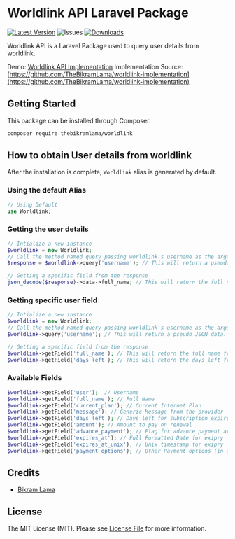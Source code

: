 Worldlink API Laravel Package
=============================

[![Latest Version](https://img.shields.io/github/v/release/TheBikramLama/worldlink-package.svg?style=flat-square)](https://github.com/TheBikramLama/worldlink-package/releases)
![Issues](https://img.shields.io/github/issues/TheBikramLama/worldlink-package)
[![Downloads](https://img.shields.io/packagist/dt/TheBikramLama/worldlink.svg?style=flat-square)](https://packagist.org/packages/thebikramlama/worldlink)

Worldlink API is a Laravel Package used to query user details from worldlink.

Demo: [Worldlink API Implementation](https://worldlink.bikramlama.com.np)
Implementation Source: [https://github.com/TheBikramLama/worldlink-implementation](https://github.com/TheBikramLama/worldlink-implementation)

## Getting Started

This package can be installed through Composer.

```bash
composer require thebikramlama/worldlink
```

## How to obtain User details from worldlink

After the installation is complete, `Worldlink` alias is generated by default.

### Using the default Alias
```php
// Using Default 
use Worldlink;
```

### Getting the user details
```php
// Intialize a new instance
$worldlink = new Worldlink;
// Call the method named query passing worldlink's username as the argument
$response = $worldlink->query('username'); // This will return a pseudo JSON data.

// Getting a specific field from the response
json_decode($response)->data->full_name; // This will return the full name from the retrieved data
```

### Getting specific user field
```php
// Intialize a new instance
$worldlink = new Worldlink;
// Call the method named query passing worldlink's username as the argument
$worldlink->query('username'); // This will return a pseudo JSON data.

// Getting a specific field from the response
$worldlink->getField('full_name'); // This will return the full name from the retrieved data
$worldlink->getField('days_left'); // This will return the days left from the retrieved data
```

### Available Fields
```php
$worldlink->getField('user');  // Username
$worldlink->getField('full_name'); // Full Name
$worldlink->getField('current_plan'); // Current Internet Plan
$worldlink->getField('message'); // Generic Message from the provider
$worldlink->getField('days_left'); // Days left for subscription expiry
$worldlink->getField('amount'); // Amount to pay on renewal
$worldlink->getField('advance_payment'); // Flag for advance payment availability (true, false, paid)
$worldlink->getField('expires_at'); // Full Formatted Date for exipry
$worldlink->getField('expires_at_unix'); // Unix timestamp for exipry
$worldlink->getField('payment_options'); // Other Payment options (in array)
```

## Credits
- [Bikram Lama](https://github.com/TheBikramLama)

## License

The MIT License (MIT). Please see [License File](LICENSE) for more information.
